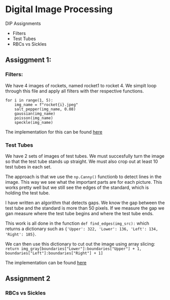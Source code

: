 # Digital Image Processing
DIP Assignments
- Filters
- Test Tubes
- RBCs vs Sickles

## Assiggment 1:

### Filters:

We have 4 images of rockets, named rocket1 to rocket 4. We simplt loop through this file and apply all filters with ther respective functions.

```
for i in range(1, 5):
    img_name = f"rocket{i}.jpeg"
    salt_pepper(img_name, 0.08)
    gaussian(img_name)
    poisson(img_name)
    speckle(img_name)
```

The implementation for this can be found [here](https://github.com/Mathuiss/digital_image_processing/blob/master/test_tubes/Assignment1%20-%20Filters/filters.ipynb)

### Test Tubes

We have 2 sets of images of test tubes. We must succesfully turn the image so that the test tube stands up straight. We must also crop out at least 10 test tubes in each set.

The approach is that we use the ```np.Canny()``` functionb to detect lines in the image. This way we see what the important parts are for each picture. This works pretty well but we still see the edges of the standard, which is holding the test tube.

I have written an algorithm that detects gaps. We know the gap between the test tube and the standard is more than 50 pixels. If we measure the gap we gan measure where the test tube begins and where the test tube ends.

This work is all done in the function ```def find_edges(img_src):``` which returns a dictionary such as ```{'Upper': 322, 'Lower': 136, 'Left': 134, 'Right': 185}```.

We can then use this dictionary to cut out the image using array slicing: ```return img_gray[boundaries["Lower"]:boundaries["Upper"] + 1, boundaries["Left"]:boundaries["Right"] + 1]```

The implementation can be found [here](https://github.com/Mathuiss/digital_image_processing/blob/master/test_tubes/Assignment2%20-%20TestTubes/test_tubes.ipynb)

## Assignment 2

### RBCs vs Sickles





